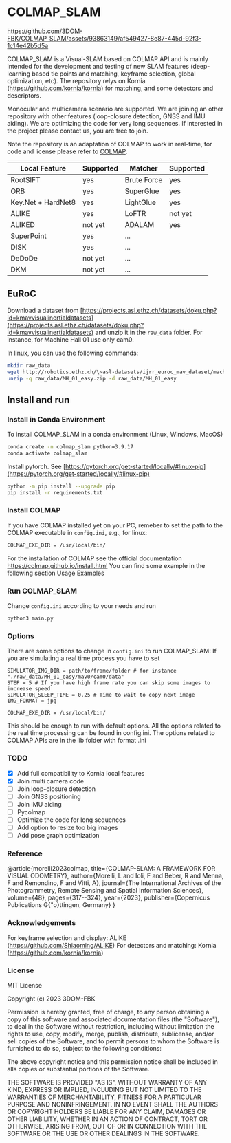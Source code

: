 # COLMAP_SLAM

https://github.com/3DOM-FBK/COLMAP_SLAM/assets/93863149/af549427-8e87-445d-92f3-1c14e42b5d5a

COLMAP_SLAM is a Visual-SLAM based on COLMAP API and is mainly intended for the development and testing of new SLAM features (deep-learning based tie points and matching, keyframe selection, global optimization, etc). The repository relys on Kornia (https://github.com/kornia/kornia) for matching, and some detectors and descriptors.

Monocular and multicamera scenario are supported. We are joining an other repository with other features (loop-closure detection, GNSS and IMU aiding). We are optimizing the code for very long sequences. If interested in the project please contact us, you are free to join.

Note the repository is an adaptation of COLMAP to work in real-time, for code and license please refer to [COLMAP](https://github.com/colmap/colmap).

| Local Feature      | Supported | Matcher     | Supported |
|----------          |---------- |----------   |---------- |
| RootSIFT           | yes       | Brute Force | yes       |
| ORB                | yes       | SuperGlue   | yes       |
| Key.Net + HardNet8 | yes       | LightGlue   | yes       |
| ALIKE              | yes       | LoFTR       | not yet   |
| ALIKED             | not yet   | ADALAM      | yes       |
| SuperPoint         | yes       | ...         |           |
| DISK               | yes       | ...         |           |
| DeDoDe             | not yet   | ...         |           |
| DKM                | not yet   | ...         |           |


## EuRoC

Download a dataset from [https://projects.asl.ethz.ch/datasets/doku.php?id=kmavvisualinertialdatasets](https://projects.asl.ethz.ch/datasets/doku.php?id=kmavvisualinertialdatasets) and unzip it in the `raw_data` folder. For instance, for Machine Hall 01 use only cam0.

In linux, you can use the following commands:

```bash
mkdir raw_data
wget http://robotics.ethz.ch/\~asl-datasets/ijrr_euroc_mav_dataset/machine_hall/MH_01_easy/MH_01_easy.zip -P raw_data
unzip -q raw_data/MH_01_easy.zip -d raw_data/MH_01_easy
```

## Install and run
### Install in Conda Environment

To install COLMAP_SLAM in a conda environment (Linux, Windows, MacOS)

```bash
conda create -n colmap_slam python=3.9.17
conda activate colmap_slam
```
Install pytorch. See [https://pytorch.org/get-started/locally/#linux-pip](https://pytorch.org/get-started/locally/#linux-pip)
```bash
python -m pip install --upgrade pip
pip install -r requirements.txt
```

### Install COLMAP
If you have COLMAP installed yet on your PC, remeber to set the path to the COLMAP executable in `config.ini`, e.g., for linux:

```bash
COLMAP_EXE_DIR = /usr/local/bin/
```
For the installation of COLMAP see the official documentation https://colmap.github.io/install.html
You can find some example in the following section Usage Examples

### Run COLMAP_SLAM

Change `config.ini` according to your needs and run

```bash
python3 main.py
```

### Options

There are some options to change in `config.ini` to run COLMAP_SLAM:
If you are simulating a real time process you have to set

```USE_SERVER = False
SIMULATOR_IMG_DIR = path/to/frame/folder # for instance "./raw_data/MH_01_easy/mav0/cam0/data"
STEP = 5 # If you have high frame rate you can skip some images to increase speed
SIMULATOR_SLEEP_TIME = 0.25 # Time to wait to copy next image
IMG_FORMAT = jpg

COLMAP_EXE_DIR = /usr/local/bin/
```

This should be enough to run with default options. All the options related to the real time processing can be found in config.ini.
The options related to COLMAP APIs are in the lib folder with format .ini


### TODO

- [x] Add full compatibility to Kornia local features
- [x] Join multi camera code
- [ ] Join loop-closure detection
- [ ] Join GNSS positioning
- [ ] Join IMU aiding
- [ ] Pycolmap
- [ ] Optimize the code for long sequences
- [ ] Add option to resize too big images
- [ ] Add pose graph optimization

### Reference

@article{morelli2023colmap,
  title={COLMAP-SLAM: A FRAMEWORK FOR VISUAL ODOMETRY},
  author={Morelli, L and Ioli, F and Beber, R and Menna, F and Remondino, F and Vitti, A},
  journal={The International Archives of the Photogrammetry, Remote Sensing and Spatial Information Sciences},
  volume={48},
  pages={317--324},
  year={2023},
  publisher={Copernicus Publications G{\"o}ttingen, Germany}
}

### Acknowledgements

For keyframe selection and display: ALIKE (https://github.com/Shiaoming/ALIKE)
For detectors and matching: Kornia (https://github.com/kornia/kornia)


### License

MIT License

Copyright (c) 2023 3DOM-FBK

Permission is hereby granted, free of charge, to any person obtaining a copy
of this software and associated documentation files (the "Software"), to deal
in the Software without restriction, including without limitation the rights
to use, copy, modify, merge, publish, distribute, sublicense, and/or sell
copies of the Software, and to permit persons to whom the Software is
furnished to do so, subject to the following conditions:

The above copyright notice and this permission notice shall be included in alls
copies or substantial portions of the Software.

THE SOFTWARE IS PROVIDED "AS IS", WITHOUT WARRANTY OF ANY KIND, EXPRESS OR
IMPLIED, INCLUDING BUT NOT LIMITED TO THE WARRANTIES OF MERCHANTABILITY,
FITNESS FOR A PARTICULAR PURPOSE AND NONINFRINGEMENT. IN NO EVENT SHALL THE
AUTHORS OR COPYRIGHT HOLDERS BE LIABLE FOR ANY CLAIM, DAMAGES OR OTHER
LIABILITY, WHETHER IN AN ACTION OF CONTRACT, TORT OR OTHERWISE, ARISING FROM,
OUT OF OR IN CONNECTION WITH THE SOFTWARE OR THE USE OR OTHER DEALINGS IN THE
SOFTWARE.